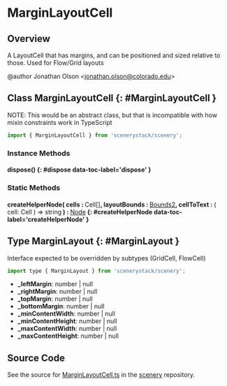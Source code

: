 # MarginLayoutCell

## Overview

A LayoutCell that has margins, and can be positioned and sized relative to those. Used for Flow/Grid layouts

@author Jonathan Olson &lt;jonathan.olson@colorado.edu&gt;

## Class MarginLayoutCell {: #MarginLayoutCell }


NOTE: This would be an abstract class, but that is incompatible with how mixin constraints work in TypeScript

```js
import { MarginLayoutCell } from 'scenerystack/scenery';
```
### Instance Methods

#### dispose() {: #dispose data-toc-label='dispose' }

### Static Methods

#### createHelperNode( cells : <span style="font-weight: 400;">Cell[]</span>, layoutBounds : <span style="font-weight: 400;">[Bounds2](../dot/Bounds2.md)</span>, cellToText : <span style="font-weight: 400;">( cell: Cell ) =&gt; <span style="color: hsla(calc(var(--md-hue) + 180deg),80%,40%,1);">string</span></span> ) : <span style="font-weight: 400;">[Node](../scenery/Node.md)</span> {: #createHelperNode data-toc-label='createHelperNode' }



## Type MarginLayout {: #MarginLayout }


Interface expected to be overridden by subtypes (GridCell, FlowCell)

```js
import type { MarginLayout } from 'scenerystack/scenery';
```
- **_leftMargin**: <span style="color: hsla(calc(var(--md-hue) + 180deg),80%,40%,1);">number</span> | <span style="color: hsla(calc(var(--md-hue) + 180deg),80%,40%,1);">null</span>
- **_rightMargin**: <span style="color: hsla(calc(var(--md-hue) + 180deg),80%,40%,1);">number</span> | <span style="color: hsla(calc(var(--md-hue) + 180deg),80%,40%,1);">null</span>
- **_topMargin**: <span style="color: hsla(calc(var(--md-hue) + 180deg),80%,40%,1);">number</span> | <span style="color: hsla(calc(var(--md-hue) + 180deg),80%,40%,1);">null</span>
- **_bottomMargin**: <span style="color: hsla(calc(var(--md-hue) + 180deg),80%,40%,1);">number</span> | <span style="color: hsla(calc(var(--md-hue) + 180deg),80%,40%,1);">null</span>
- **_minContentWidth**: <span style="color: hsla(calc(var(--md-hue) + 180deg),80%,40%,1);">number</span> | <span style="color: hsla(calc(var(--md-hue) + 180deg),80%,40%,1);">null</span>
- **_minContentHeight**: <span style="color: hsla(calc(var(--md-hue) + 180deg),80%,40%,1);">number</span> | <span style="color: hsla(calc(var(--md-hue) + 180deg),80%,40%,1);">null</span>
- **_maxContentWidth**: <span style="color: hsla(calc(var(--md-hue) + 180deg),80%,40%,1);">number</span> | <span style="color: hsla(calc(var(--md-hue) + 180deg),80%,40%,1);">null</span>
- **_maxContentHeight**: <span style="color: hsla(calc(var(--md-hue) + 180deg),80%,40%,1);">number</span> | <span style="color: hsla(calc(var(--md-hue) + 180deg),80%,40%,1);">null</span>




## Source Code

See the source for [MarginLayoutCell.ts](https://github.com/phetsims/scenery/blob/main/js/layout/constraints/MarginLayoutCell.ts) in the [scenery](https://github.com/phetsims/scenery) repository.
